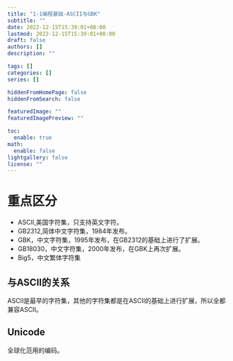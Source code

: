 ```yaml
---
title: "1-1编程基础-ASCII与GBK"
subtitle: ""
date: 2022-12-15T15:39:01+08:00
lastmod: 2022-12-15T15:39:01+08:00
draft: false
authors: []
description: ""

tags: []
categories: []
series: []

hiddenFromHomePage: false
hiddenFromSearch: false

featuredImage: ""
featuredImagePreview: ""

toc:
  enable: true
math:
  enable: false
lightgallery: false
license: ""
---
```


<!--more-->

# 重点区分

- ASCII,美国字符集，只支持英文字符。
- GB2312,简体中文字符集，1984年发布。
- GBK，中文字符集，1995年发布，在GB2312的基础上进行了扩展。
- GB18030，中文字符集，2000年发布，在GBK上再次扩展。
- Big5，中文繁体字符集

## 与ASCII的关系

ASCII是最早的字符集，其他的字符集都是在ASCII的基础上进行扩展，所以全都兼容ASCII。

## Unicode 

全球化范用的编码。
